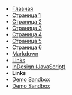 - [Главная](/)
- [Страница 1](page1.md 'Заголовок для страницы 1')
- [Страница 2](page2.md 'Заголовок для страницы 2')
- [Страница 3](page3.md 'Заголовок для страницы 3')
- [Страница 4](page4.md 'Заголовок для страницы Iframe')
- [Страница 5](page5 'Iframe')
- [Страница 6](page6.md 'Заголовок для страницы 6')
- [Markdown](md.md 'Markdown (md) синтаксис')
- [Links](links.md 'Корисні посилання')
- [InDesign (JavaScript)](id.md "Об'єктна модель Adobe InDesign CS6 (8.0) (JavaScript)")
- **Links**
- [Demo Sandbox](https://codesandbox.io/s/xv36w4695o)
- [Demo Sandbox](https://codesandbox.io/s/xv36w4695o)
